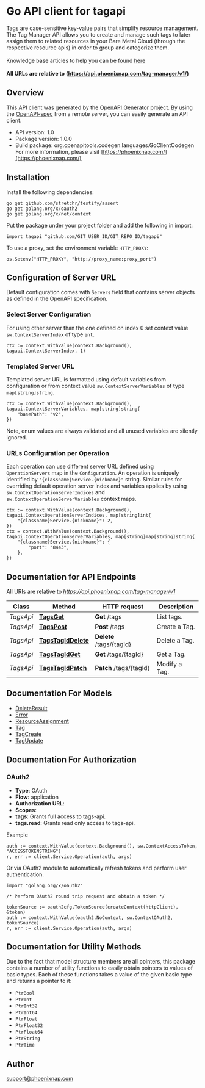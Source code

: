 # Go API client for tagapi

Tags are case-sensitive key-value pairs that simplify resource management. The Tag Manager API allows you to create
and manage such tags to later assign them to related resources in your Bare Metal Cloud (through the respective
resource apis) in order to group and categorize them.<br>
<br>
<span class='pnap-api-knowledge-base-link'>
Knowledge base articles to help you can be found
<a href='https://phoenixnap.com/kb/bmc-server-management-via-api#server-tag-manager-api' target='_blank'>here</a>
</span><br>
<br>
<b>All URLs are relative to (https://api.phoenixnap.com/tag-manager/v1/)</b>


## Overview
This API client was generated by the [OpenAPI Generator](https://openapi-generator.tech) project.  By using the [OpenAPI-spec](https://www.openapis.org/) from a remote server, you can easily generate an API client.

- API version: 1.0
- Package version: 1.0.0
- Build package: org.openapitools.codegen.languages.GoClientCodegen
For more information, please visit [https://phoenixnap.com/](https://phoenixnap.com/)

## Installation

Install the following dependencies:

```shell
go get github.com/stretchr/testify/assert
go get golang.org/x/oauth2
go get golang.org/x/net/context
```

Put the package under your project folder and add the following in import:

```golang
import tagapi "github.com/GIT_USER_ID/GIT_REPO_ID/tagapi"
```

To use a proxy, set the environment variable `HTTP_PROXY`:

```golang
os.Setenv("HTTP_PROXY", "http://proxy_name:proxy_port")
```

## Configuration of Server URL

Default configuration comes with `Servers` field that contains server objects as defined in the OpenAPI specification.

### Select Server Configuration

For using other server than the one defined on index 0 set context value `sw.ContextServerIndex` of type `int`.

```golang
ctx := context.WithValue(context.Background(), tagapi.ContextServerIndex, 1)
```

### Templated Server URL

Templated server URL is formatted using default variables from configuration or from context value `sw.ContextServerVariables` of type `map[string]string`.

```golang
ctx := context.WithValue(context.Background(), tagapi.ContextServerVariables, map[string]string{
	"basePath": "v2",
})
```

Note, enum values are always validated and all unused variables are silently ignored.

### URLs Configuration per Operation

Each operation can use different server URL defined using `OperationServers` map in the `Configuration`.
An operation is uniquely identified by `"{classname}Service.{nickname}"` string.
Similar rules for overriding default operation server index and variables applies by using `sw.ContextOperationServerIndices` and `sw.ContextOperationServerVariables` context maps.

```
ctx := context.WithValue(context.Background(), tagapi.ContextOperationServerIndices, map[string]int{
	"{classname}Service.{nickname}": 2,
})
ctx = context.WithValue(context.Background(), tagapi.ContextOperationServerVariables, map[string]map[string]string{
	"{classname}Service.{nickname}": {
		"port": "8443",
	},
})
```

## Documentation for API Endpoints

All URIs are relative to *https://api.phoenixnap.com/tag-manager/v1*

Class | Method | HTTP request | Description
------------ | ------------- | ------------- | -------------
*TagsApi* | [**TagsGet**](docs/TagsApi.md#tagsget) | **Get** /tags | List tags.
*TagsApi* | [**TagsPost**](docs/TagsApi.md#tagspost) | **Post** /tags | Create a Tag.
*TagsApi* | [**TagsTagIdDelete**](docs/TagsApi.md#tagstagiddelete) | **Delete** /tags/{tagId} | Delete a Tag.
*TagsApi* | [**TagsTagIdGet**](docs/TagsApi.md#tagstagidget) | **Get** /tags/{tagId} | Get a Tag.
*TagsApi* | [**TagsTagIdPatch**](docs/TagsApi.md#tagstagidpatch) | **Patch** /tags/{tagId} | Modify a Tag.


## Documentation For Models

 - [DeleteResult](docs/DeleteResult.md)
 - [Error](docs/Error.md)
 - [ResourceAssignment](docs/ResourceAssignment.md)
 - [Tag](docs/Tag.md)
 - [TagCreate](docs/TagCreate.md)
 - [TagUpdate](docs/TagUpdate.md)


## Documentation For Authorization



### OAuth2


- **Type**: OAuth
- **Flow**: application
- **Authorization URL**: 
- **Scopes**: 
 - **tags**: Grants full access to tags-api.
 - **tags.read**: Grants read only access to tags-api.

Example

```golang
auth := context.WithValue(context.Background(), sw.ContextAccessToken, "ACCESSTOKENSTRING")
r, err := client.Service.Operation(auth, args)
```

Or via OAuth2 module to automatically refresh tokens and perform user authentication.

```golang
import "golang.org/x/oauth2"

/* Perform OAuth2 round trip request and obtain a token */

tokenSource := oauth2cfg.TokenSource(createContext(httpClient), &token)
auth := context.WithValue(oauth2.NoContext, sw.ContextOAuth2, tokenSource)
r, err := client.Service.Operation(auth, args)
```


## Documentation for Utility Methods

Due to the fact that model structure members are all pointers, this package contains
a number of utility functions to easily obtain pointers to values of basic types.
Each of these functions takes a value of the given basic type and returns a pointer to it:

* `PtrBool`
* `PtrInt`
* `PtrInt32`
* `PtrInt64`
* `PtrFloat`
* `PtrFloat32`
* `PtrFloat64`
* `PtrString`
* `PtrTime`

## Author

support@phoenixnap.com

